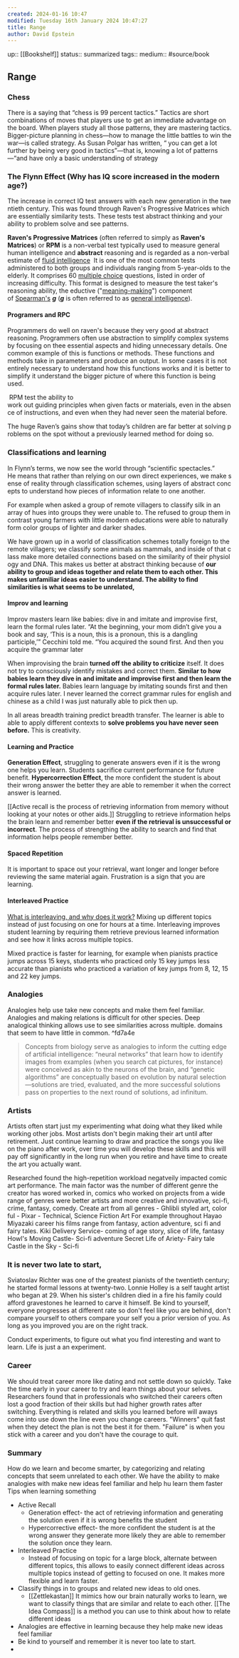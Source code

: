 ```yaml
---
created: 2024-01-16 10:47
modified: Tuesday 16th January 2024 10:47:27
title: Range
author: David Epstein
---
```

up::  [[Bookshelf]]
status:: summarized
tags:: 
medium:: #source/book 

## Range

### Chess
There is a saying that “chess is 99 percent tactics.” Tactics are short combinations of moves that players use to get an immediate advantage on the board. When players study all those patterns, they are mastering tactics. Bigger-picture planning in chess—how to manage the little battles to win the war—is called strategy. As Susan Polgar has written, “ you can get a lot further by being very good in tactics”—that is, knowing a lot of patterns—“and have only a basic understanding of strategy


### The Flynn Effect (Why has IQ score increased in the modern age?)
The increase in correct IQ test answers with each new generation in the twentieth century.
This was found through Raven's Progressive Matrices  which are essentially similarity tests. These tests test abstract thinking and your ability to problem solve and see patterns.

**Raven's Progressive Matrices** (often referred to simply as **Raven's Matrices**) or **RPM** is a non-verbal test typically used to measure general human intelligence and **abstract** reasoning and is regarded as a non-verbal estimate of [fluid intelligence](https://en.wikipedia.org/wiki/Fluid_and_crystallized_intelligence "Fluid and crystallized intelligence")  It is one of the most common tests administered to both groups and individuals ranging from 5-year-olds to the elderly. It comprises 60 [multiple choice](https://en.wikipedia.org/wiki/Multiple_choice "Multiple choice") questions, listed in order of increasing difficulty. This format is designed to measure the test taker's reasoning ability, the eductive ("[meaning-making](https://en.wikipedia.org/wiki/Meaning-making "Meaning-making")") component of [Spearman's](https://en.wikipedia.org/wiki/Charles_Spearman "Charles Spearman") _**g**_ (_**g**_ is often referred to as [general intelligence](https://en.wikipedia.org/wiki/G_factor_(psychometrics) "G factor (psychometrics)")).

#### Programers and RPC
Programmers do well on raven's because they very good at abstract reasoning. Programmers often use abstraction to simplify complex systems by focusing on thee essential aspects and hiding unnecessary details. One common example of this is functions or methods. These functions and methods take in parameters and produce an output. In some cases it is not entirely necessary to understand how this functions works and it is better to simplify it understand the bigger picture of where this function is being used. 

 RPM test the ability to work out guiding principles when given facts or materials, even in the absence of instructions, and even when they had never seen the material before.

The huge Raven’s gains show that today’s children are far better at solving problems on the spot without a previously learned method for doing so.

### Classifications and learning 
In Flynn’s terms, we now see the world through “scientific spectacles.”
He means that rather than relying on our own direct experiences, we make sense of reality through classification schemes, using layers of abstract concepts to understand how pieces of information relate to one another. 

For example when asked a group of remote villagers to classify silk in an array of hues into groups they were unable to. The refused to group them in contrast young farmers with little modern educations were able to naturally form color groups of lighter and darker shades. 

We have grown up in a world of classification schemes totally foreign to the remote villagers; we classify some animals as mammals, and inside of that class make more detailed connections based on the similarity of their physiology and DNA. This makes us better at abstract thinking because of **our ability to group and ideas together and relate them to each other. This makes unfamiliar ideas easier to understand. The ability to find similarities is what seems to be unrelated,** 

#### Improv and learning
Improv masters learn like babies: dive in and imitate and improvise first, learn the formal rules later. “At the beginning, your mom didn’t give you a book and say, ‘This is a noun, this is a pronoun, this is a dangling participle,’” Cecchini told me. “You acquired the sound first. And then you acquire the grammar later

When improvising the brain **turned off the ability to criticize** itself. It does not try to consciously identify mistakes and correct them. **Similar to how babies learn they dive in and imitate and improvise first and then learn the formal rules later.**
Babies learn language by imitating sounds first and then acquire rules later. I never learned the correct grammar rules for english and chinese as a child I was just naturally able to pick then up. 

In all areas breadth training predict breadth transfer. The learner is able to able to apply different contexts to **solve problems you have never seen before.** This is creativity.

#### Learning and Practice
**Generation Effect**, struggling to generate answers even if it is the wrong one helps you learn. Students sacrifice  current performance for future benefit.
**Hypercorrection Effect**, the more confident the student is about their wrong answer the better they are able to remember it when the correct answer is learned.

[[Active recall is the process of retrieving information from memory without looking at your notes or other aids.]]
Struggling to retrieve information helps the brain learn and remember better **even if the retrieval is unsuccessful or incorrect**. The process of strengthing the ability to search and find that information helps people remember better. 
#### Spaced Repetition
It is important to space out your retrieval, want longer and longer before reviewing the same material again.
Frustration is a sign that you are learning.

#### Interleaved Practice
[What is interleaving, and why does it work?](https://blog.innerdrive.co.uk/why-interleaving-works)
Mixing up different topics instead of just focusing on one for hours at a time. Interleaving improves student learning by requiring them retrieve previous learned information and see how it links across multiple topics.

Mixed practice is faster for learning, for example when pianists practice jumps across 15 keys, students who practiced only 15 key jumps less accurate than pianists who practiced a variation of key jumps from 8, 12, 15 and 22 key jumps.


### Analogies

Analogies help use take new concepts and make them feel familiar. Analogies and making relations is difficult for other species. Deep analogical thinking allows use to see similarities across multiple. domains that seem to have little in common.  ^fd7a4e

> Concepts from biology serve as analogies to inform the cutting edge of artificial intelligence: “neural networks” that learn how to identify images from examples (when you search cat pictures, for instance) were conceived as akin to the neurons of the brain, and “genetic algorithms” are conceptually based on evolution by natural selection—solutions are tried, evaluated, and the more successful solutions pass on properties to the next round of solutions, ad infinitum.

### Artists
Artists often start just my experimenting what doing what they liked while working other jobs. Most artists don't begin making their art until after retirement.
Just continue learning to draw and practice the songs you like on the piano after work, over time you will develop these skills and this will pay off significantly in the long run when you retire and have time to create the art you actually want. 

Researched found the high-repetition workload negatveily impacted comic art performance. The main factor was the number of different genre the creator has wored worked in, comics who worked on projects from a wide range of genres were better artists and more creative and innovative, sci-fi, crime, fantasy, comedy.
Create art from all genres
	- Ghlibli styled art, color ful
	- Pixar 
	- Technical, Science Fiction Art
For example throughout Hayao Miyazaki career his films range from fantasy, action adventure, sci fi and fairy tales.
	Kiki Delivery Service- coming of age story, slice of life, fantasy
	 Howl's Moving Castle- Sci-fi adventure
	 Secret Life of Ariety- Fairy tale
	 Castle in the Sky - Sci-fi

### It is never two late to start,
Sviatoslav Richter was one of the greatest pianists of the twentieth century; he started formal lessons at twenty-two.
 Lonnie Holley is a self taught artist who began at 29. When his sister's children died in a fire his family could afford gravestones he learned to carve it himself.
Be kind to yourself, everyone progresses at different rate so don't feel like you are behind, don't compare yourself to others compare your self you a prior version of you. As long as you improved you are on the right track.

Conduct experiments, to figure out what you find interesting and want to learn.
Life is just a an experiment. 

### Career
We should treat career more like dating and not settle down so quickly. Take the time early in your career to try and learn things about your selves. 
Researchers found that in professionals who switched their careers often lost a good fraction of their skills but had higher growth rates after switching. Everything is related and skills you learned before will aways come into use down the line even you change careers.
"Winners" quit fast when they detect the plan is not the best it for them. 
"Failure" is when you stick with a career and you don't have the courage to quit. 


### Summary 
How do we learn and become smarter, by categorizing and relating concepts that seem unrelated to each other. We have the ability to make analogies with make new ideas feel familiar and help hu learn them faster
Tips when learning something
- Active Recall
	- Generation effect- the act of retrieving information and generating the solution even if it is wrong benefits the student
	- Hypercorrective effect- the more confident the student is at the wrong answer they generate more likely they are able to remember the solution once they learn.
- Interleaved Practice
	- Instead of focusing on topic for a large block, alternate between different topics, this allows to easily connect different ideas across multiple topics instead of getting to focused on one. It makes more flexible and learn faster.
- Classify things in to groups and related new ideas to old ones.
	- [[Zettlekastan]] It mimics how our brain naturally works to learn, we want to classify things that are similar and relate to each other. [[The Idea Compass]] is a method you can use to think about how to relate different ideas
- Analogies are effective in learning because they help make new ideas feel familiar
- Be kind to yourself and remember it is never too late to start.
- 